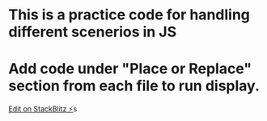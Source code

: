 # This is a practice code for handling different scenerios in JS

# Add code under "Place or Replace" section from each file to run display.

[Edit on StackBlitz ⚡️](https://stackblitz.com/edit/js-r8jgdv)s
